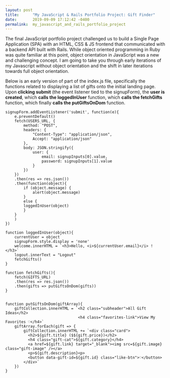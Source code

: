 ```yaml
---
layout: post
title:      "My JavaScript & Rails Portfolio Project: Gift Finder"
date:       2019-09-09 17:12:42 -0400
permalink:  my_javascript_and_rails_portfolio_project
---
```



The final JavaScript portfolio project challenged us to build a Single Page Application (SPA) with an HTML, CSS & JS frontend that communicated with a backend API built with Rails. While object oriented programming in Ruby was quite familiar at this point, object orientation in JavaScript was a new and challenging concept. I am going to take you through early iterations of my Javascript without object orientation and the shift in later iterations towards full object orientation. 

Below is an early version of part of the index.js file, specifically the functions related to displaying a list of gifts onto the initial landing page. Upon **clicking submit** (the event listener tied to the signupForm), the **user is created**, which **calls the loggedInUser** function, which **calls the fetchGifts** function, which finally **calls the putGiftsOnDom** function.

```
signupForm.addEventListener('submit', function(e){
    e.preventDefault()
    fetch(USERS_URL, {
        method: "POST",
        headers: {
            "Content-Type": "application/json",
            Accept: "application/json"
        },
        body: JSON.stringify({
            user: {
                email: signupInputs[0].value,
                password: signupInputs[1].value
            }
        })
    })
    .then(res => res.json())
    .then(function(object){
        if (object.message) {
            alert(object.message)
        }
        else {
        loggedInUser(object)
        }
    }
    )
})

function loggedInUser(object){
    currentUser = object
    signupForm.style.display = 'none'
    welcome.innerHTML = `<h3>Hello, <i>${currentUser.email}</i> !</h3>`
    logout.innerText = "Logout"
    fetchGifts()
}

function fetchGifts(){
    fetch(GIFTS_URL)
    .then(res => res.json())
    .then(gifts => putGiftsOnDom(gifts))
}


function putGiftsOnDom(giftArray){
    giftCollection.innerHTML = `<h2 class="subheader">All Gift Ideas</h2>
                                <h4 class="favorites-link">View My Favorites ♡</h4>`
    giftArray.forEach(gift => {
        giftCollection.innerHTML += `<div class="card">
          <h2>${gift.title} ($${gift.price})</h2>
          <h4 class="gift-cat">${gift.category}</h4>
          <a href=${gift.link} target="_blank"><img src=${gift.image} class="gift-image" /></a>
          <p>${gift.description}<p>
          <button data-gift-id=${gift.id} class="like-btn">♡</button>
        </div>`
    })
}
```
